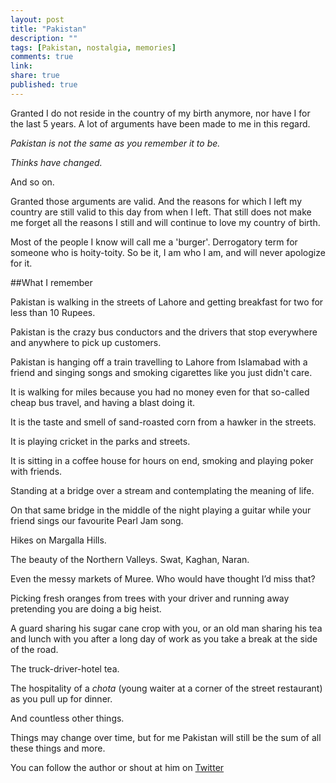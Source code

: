 ```yaml
---
layout: post
title: "Pakistan"
description: ""
tags: [Pakistan, nostalgia, memories]
comments: true
link:   
share: true
published: true
---
```


Granted I do not reside in the country of my birth anymore, nor have I for the last 5 years. A lot of arguments have been made to me in this regard. 

*Pakistan is not the same as you remember it to be.*

*Thinks have changed.*

And so on.

Granted those arguments are valid. And the reasons for which I left my country are still valid to this day from when I left. That still does not make me forget all the reasons I still and will continue to love my country of birth.

Most of the people I know will call me a 'burger'. Derrogatory term for someone who is hoity-toity. So be it, I am who I am, and will never apologize for it.

##What I remember

Pakistan is walking in the streets of Lahore and getting breakfast for two for less than 10 Rupees.

Pakistan is the crazy bus conductors and the drivers that stop everywhere and anywhere to pick up customers.

Pakistan is hanging off a train travelling to Lahore from Islamabad with a friend and singing songs and smoking cigarettes like you just didn't care.

It is walking for miles because you had no money even for that so-called cheap bus travel, and having a blast doing it.

It is the taste and smell of sand-roasted corn from a hawker in the streets.

It is playing cricket in the parks and streets.

It is sitting in a coffee house for hours on end, smoking and playing poker with friends.

Standing at a bridge over a stream and contemplating the meaning of life.

On that same bridge in the middle of the night playing a guitar while your friend sings our favourite Pearl Jam song.

Hikes on Margalla Hills.

The beauty of the Northern Valleys. Swat, Kaghan, Naran.

Even the messy markets of Muree. Who would have thought I’d miss that?

Picking fresh oranges from trees with your driver and running away pretending you are doing a big heist.

A guard sharing his sugar cane crop with you, or an old man sharing his tea and lunch with you after a long day of work as you take a break at the side of the road.

The truck-driver-hotel tea.

The hospitality of a *chota* (young waiter at a corner of the street restaurant) as you pull up for dinner.

And countless other things.

Things may change over time, but for me Pakistan will still be the sum of all these things and more.

You can follow the author or shout at him on [Twitter](https://twitter.com/abijango)